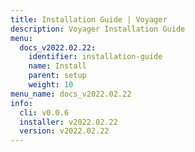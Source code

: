 ```yaml
---
title: Installation Guide | Voyager
description: Voyager Installation Guide
menu:
  docs_v2022.02.22:
    identifier: installation-guide
    name: Install
    parent: setup
    weight: 10
menu_name: docs_v2022.02.22
info:
  cli: v0.0.6
  installer: v2022.02.22
  version: v2022.02.22
---
```


